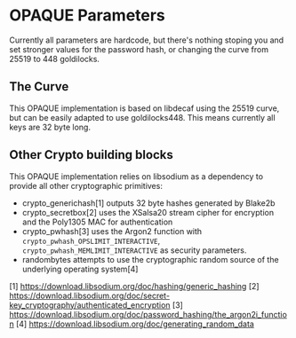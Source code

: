 # OPAQUE Parameters

Currently all parameters are hardcode, but there's nothing stoping you
and set stronger values for the password hash, or changing the curve
from 25519 to 448 goldilocks.

## The Curve

This OPAQUE implementation is based on libdecaf using the 25519 curve,
but can be easily adapted to use goldilocks448. This means currently
all keys are 32 byte long.

## Other Crypto building blocks

This OPAQUE implementation relies on libsodium as a dependency to
provide all other cryptographic primitives:

   - crypto_generichash[1] outputs 32 byte hashes generated by Blake2b
   - crypto_secretbox[2] uses the XSalsa20 stream cipher for encryption
     and the Poly1305 MAC for authentication
   - crypto_pwhash[3] uses the Argon2 function with
     `crypto_pwhash_OPSLIMIT_INTERACTIVE`,
     `crypto_pwhash_MEMLIMIT_INTERACTIVE` as security parameters.
   - randombytes attempts to use the cryptographic random source of
     the underlying operating system[4]


[1] https://download.libsodium.org/doc/hashing/generic_hashing
[2] https://download.libsodium.org/doc/secret-key_cryptography/authenticated_encryption
[3] https://download.libsodium.org/doc/password_hashing/the_argon2i_function
[4] https://download.libsodium.org/doc/generating_random_data
